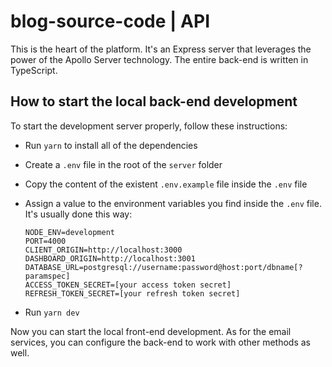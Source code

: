 # blog-source-code | API

This is the heart of the platform. It's an Express server that leverages the power of the Apollo Server technology. The entire back-end is written in TypeScript.

## How to start the local back-end development

To start the development server properly, follow these instructions:

-   Run `yarn` to install all of the dependencies
-   Create a `.env` file in the root of the `server` folder
-   Copy the content of the existent `.env.example` file inside the `.env` file
-   Assign a value to the environment variables you find inside the `.env` file. It's usually done this way:

    ```
    NODE_ENV=development
    PORT=4000
    CLIENT_ORIGIN=http://localhost:3000
    DASHBOARD_ORIGIN=http://localhost:3001
    DATABASE_URL=postgresql://username:password@host:port/dbname[?paramspec]
    ACCESS_TOKEN_SECRET=[your access token secret]
    REFRESH_TOKEN_SECRET=[your refresh token secret]
    ```

-   Run `yarn dev`

Now you can start the local front-end development. As for the email services, you can configure the back-end to work with other methods as well.
